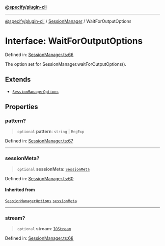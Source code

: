 [**@specify/plugin-cli**](../../README.md)

***

[@specify/plugin-cli](../../README.md) / [SessionManager](../README.md) / WaitForOutputOptions

# Interface: WaitForOutputOptions

Defined in: [SessionManager.ts:66](https://github.com/specify-bdd/specify-core/blob/0a7f6fafd35930be20c578f6e33aa9f389b32224/modules/@specify/plugin-cli/src/lib/SessionManager.ts#L66)

The option set for SessionManager.waitForOutputOptions().

## Extends

- [`SessionManagerOptions`](SessionManagerOptions.md)

## Properties

### pattern?

> `optional` **pattern**: `string` \| `RegExp`

Defined in: [SessionManager.ts:67](https://github.com/specify-bdd/specify-core/blob/0a7f6fafd35930be20c578f6e33aa9f389b32224/modules/@specify/plugin-cli/src/lib/SessionManager.ts#L67)

***

### sessionMeta?

> `optional` **sessionMeta**: [`SessionMeta`](SessionMeta.md)

Defined in: [SessionManager.ts:60](https://github.com/specify-bdd/specify-core/blob/0a7f6fafd35930be20c578f6e33aa9f389b32224/modules/@specify/plugin-cli/src/lib/SessionManager.ts#L60)

#### Inherited from

[`SessionManagerOptions`](SessionManagerOptions.md).[`sessionMeta`](SessionManagerOptions.md#sessionmeta)

***

### stream?

> `optional` **stream**: [`IOStream`](../enumerations/IOStream.md)

Defined in: [SessionManager.ts:68](https://github.com/specify-bdd/specify-core/blob/0a7f6fafd35930be20c578f6e33aa9f389b32224/modules/@specify/plugin-cli/src/lib/SessionManager.ts#L68)
